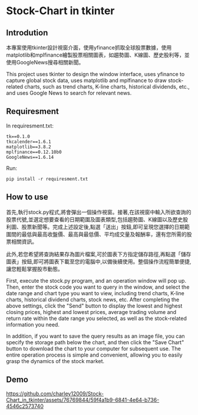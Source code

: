 # Stock-Chart in tkinter
## Introdution
本專案使用tkinter設計視窗介面，使用yfinance抓取全球股票數據，使用matplotlib和mplfinance繪製股票相關圖表，如趨勢圖、K線圖、歷史股利等，並使用GoogleNews搜尋相關新聞。

This project uses tkinter to design the window interface, uses yfinance to capture global stock data, uses matplotlib and mplfinance to draw stock-related charts, such as trend charts, K-line charts, historical dividends, etc., and uses Google News to search for relevant news.

## Requiresment
In requiresment.txt:
```
tk==0.1.0
tkcalender==1.6.1
matplotlib==3.8.2
mplfinance==0.12.10b0
GoogleNews==1.6.14
```
Run:
```
pip install -r requiresment.txt
```
## How to use
首先,執行stock.py程式,將會彈出一個操作視窗。接著,在該視窗中輸入所欲查詢的股票代號,並選定想要查看的日期範圍及圖表類型,包括趨勢圖、K線圖以及歷史股利圖、股票新聞等。完成上述設定後,點選「送出」按鈕,即可呈現您選擇的日期範圍間的最低與最高收盤價、最高與最低價、平均成交量及報酬率，還有您所需的股票相關資訊。

此外,若您希望將查詢結果存為圖片檔案,可於圖表下方指定儲存路徑,再點選「儲存圖表」按鈕,即可將圖表下載至您的電腦中,以備後續使用。整個操作流程簡單便捷,讓您輕鬆掌握股市動態。

First, execute the stock.py program, and an operation window will pop up. Then, enter the stock code you want to query in the window, and select the date range and chart type you want to view, including trend charts, K-line charts, historical dividend charts, stock news, etc. After completing the above settings, click the "Send" button to display the lowest and highest closing prices, highest and lowest prices, average trading volume and return rate within the date range you selected, as well as the stock-related information you need.

In addition, if you want to save the query results as an image file, you can specify the storage path below the chart, and then click the "Save Chart" button to download the chart to your computer for subsequent use. The entire operation process is simple and convenient, allowing you to easily grasp the dynamics of the stock market.
## Demo
https://github.com/charley12009/Stock-Chart_in_tkinter/assets/76769844/59f4a1b9-6841-4e64-b736-4546c2573740


